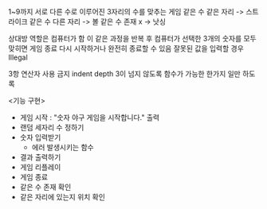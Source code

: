 1~9까지 서로 다른 수로 이루어진 3자리의 수를 맞추는 게임
같은 수 같은 자리 -> 스트라이크
같은 수 다른 자리 -> 볼
같은 수 존재 x   -> 낫싱

상대방 역할은 컴퓨터가 함
이 같은 과정을 반복 후 컴퓨터가 선택한 3개의 숫자를 모두 맞히면 게임 종료
다시 시작하거나 완전히 종료할 수 있음
잘못된 값을 입력할 경우 Illegal

3항 연산자 사용 금지
indent depth 3이 넘지 않도록
함수가 가능한 한가지 일만 하도록

<기능 구현>
- 게임 시작 : "숫자 야구 게임을 시작합니다." 출력
- 랜덤 세자리 수 정하기
- 숫자 입력받기
  - 에러 발생시키는 함수
- 결과 출력하기
- 게임 리플레이
- 게임 종료
- 같은 수 존재 확인
- 같은 자리에 있는지 위치 확인